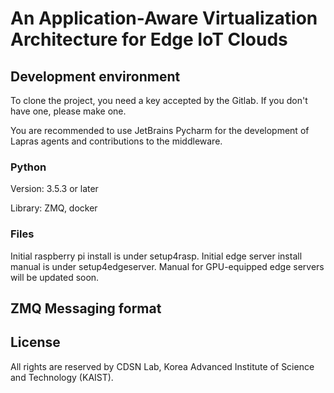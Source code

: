 # An Application-Aware Virtualization Architecture for Edge IoT Clouds


## Development environment

To clone the project, you need a key accepted by the Gitlab. If you don't have
one, please make one.

You are recommended to use JetBrains Pycharm for the development of Lapras
agents and contributions to the middleware.

### Python
Version: 3.5.3
or later

Library: ZMQ, docker

### Files
Initial raspberry pi install is under setup4rasp.
Initial edge server install manual is under setup4edgeserver.
Manual for GPU-equipped edge servers will be updated soon. 

## ZMQ Messaging format
##
## License

All rights are reserved by CDSN Lab, Korea Advanced Institute of Science and
Technology (KAIST).
